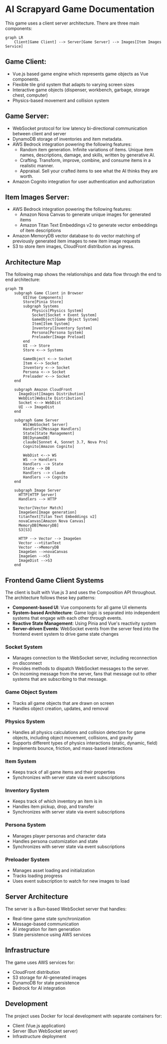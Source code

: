 # AI Scrapyard Game Documentation

This game uses a client server architecture. There are three main components:

```mermaid
graph LR
    Client[Game Client] --> Server[Game Server] --> Images[Item Images Service]
```

## Game Client:
  * Vue.js based game engine which represents game objects as
    Vue components.
  * Flexible tile grid system that adapts to varying screen sizes
  * Interactive game objects (dispenser, workbench, garbage, storage chest, computer)
  * Physics-based movement and collision system
  
## Game Server:
  * WebSocket protocol for low latency bi-directional communication between client and server
  * DynamoDB storage of inventories and item metadata.
  * AWS Bedrock integration powering the following features:
     * Random item generation. Infinite variations of items. Unique item names,
       descriptions, damage, and skills, written by generative AI.
     * Crafting. Transform, improve, combine, and consume items in a
       realistic manner.
     * Appraisal. Sell your crafted items to see what the AI thinks
       they are worth.
  * Amazon Cognito integration for user authentication and authorization
  
## Item Images Server:
  * AWS Bedrock integration powering the following features:
    * Amazon Nova Canvas to generate unique images for generated items
    * Amazon Titan Text Embeddings v2 to generate vector embeddings of item descriptions
  * Amazon MemoryDB vector database to do vector matching of previously generated item images to new item image requests
  * S3 to store item images, CloudFront distribution as ingress.

## Architecture Map

The following map shows the relationships and data flow through the end to end architecture:

```mermaid
graph TB
    subgraph Game Client in Browser
        UI[Vue Components]
        Store[Pinia Store]
        subgraph Systems
            Physics[Physics System]
            Socket[Socket + Event System]
            GameObject[Game Object System]
            Item[Item System]
            Inventory[Inventory System]
            Persona[Persona System]
            Preloader[Image Preload]
        end
        UI --> Store
        Store <--> Systems

        GameObject <--> Socket
        Item <--> Socket
        Inventory <--> Socket
        Persona <--> Socket
        Preloader <--> Socket
    end

    subgraph Amazon CloudFront
      ImageDist[Images Distribution]
      WebDist[Website Distribution]
      Socket <--> WebDist
      UI --> ImageDist
    end

    subgraph Game Server
        WS[WebSocket Server]
        Handlers[Message Handlers]
        State[State Management]
        DB[DynamoDB]
        claude[Sonnet 4, Sonnet 3.7, Nova Pro]
        Cognito[Amazon Cognito]

        WebDist <--> WS
        WS --> Handlers
        Handlers --> State
        State --> DB 
        Handlers --> claude
        Handlers --> Cognito
    end

    subgraph Image Server
      HTTP[HTTP Server]
      Handlers --> HTTP

      Vector[Vector Match]
      ImageGen[Image generation]
      titanText[Titan Text Embeddings v2]
      novaCanvas[Amazon Nova Canvas]
      MemoryDB[MemoryDB]
      S3[S3]

      HTTP --> Vector --> ImageGen
      Vector -->titanText
      Vector -->MemoryDB
      ImageGen -->novaCanvas
      ImageGen -->S3
      ImageDist -->S3
    end
```

## Frontend Game Client Systems

The client is built with Vue.js 3 and uses the Composition API throughout. The architecture follows these key patterns:

- **Component-based UI**: Vue components for all game UI elements
- **System-based Architecture**: Game logic is separated into independent systems that engage with each other through events.
- **Reactive State Management**: Using Pinia and Vue's reactivity system
- **Server-driven Events**: WebSocket events from the server feed into the frontend event system to drive game state changes

### Socket System
- Manages connection to the WebSocket server, including reconnection on disconnect
- Provides methods to dispatch WebSocket messages to the server.
- On incoming message from the server, fans that message out to other systems
  that are subscribing to that message.

### Game Object System
- Tracks all game objects that are drawn on screen
- Handles object creation, updates, and removal

### Physics System
- Handles all physics calculations and collision detection for game objects, including object movement, collisions, and gravity
- Supports different types of physics interactions (static, dynamic, field)
- Implements bounce, friction, and mass-based interactions

### Item System
- Keeps track of all game items and their properties
- Synchronizes with server state via event subscriptions

### Inventory System
- Keeps track of which inventory an item is in
- Handles item pickup, drop, and transfer
- Synchronizes with server state via event subscriptions

### Persona System
- Manages player personas and character data
- Handles persona customization and state
- Synchronizes with server state via event subscriptions

### Preloader System
- Manages asset loading and initialization
- Tracks loading progress
- Uses event subscription to watch for new images to load

## Server Architecture

The server is a Bun-based WebSocket server that handles:

- Real-time game state synchronization
- Message-based communication
- AI integration for item generation
- State persistence using AWS services

## Infrastructure

The game uses AWS services for:

- CloudFront distribution
- S3 storage for AI-generated images
- DynamoDB for state persistence
- Bedrock for AI integration

## Development

The project uses Docker for local development with separate containers for:
- Client (Vue.js application)
- Server (Bun WebSocket server)
- Infrastructure deployment
